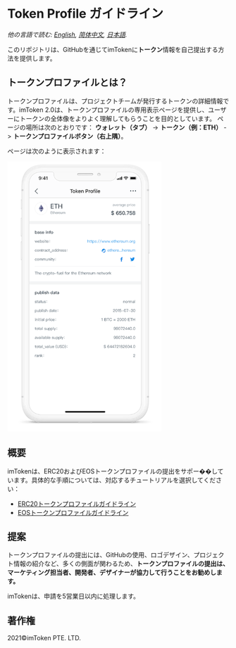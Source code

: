 # Token Profile ガイドライン

*他の言語で読む: [English](README.md), [简体中文](README.zh-CN.md), [日本語](README.ja-JP.md).*

このリポジトリは、GitHubを通じてimTokenに**トークン**情報を自己提出する方法を提供します。

## トークンプロファイルとは？

トークンプロファイルは、プロジェクトチームが発行するトークンの詳細情報です。imToken 2.0は、トークンプロファイルの専用表示ページを提供し、ユーザーにトークンの全体像をよりよく理解してもらうことを目的としています。
ページの場所は次のとおりです：
**ウォレット（タブ）** -> **トークン（例：ETH）** -> **トークンプロファイルボタン（右上隅）**。

ページは次のように表示されます：

![Wallet Tab](tutorial/sample.png)

## 概要

imTokenは、ERC20およびEOSトークンプロファイルの提出をサポー��しています。具体的な手順については、対応するチュートリアルを選択してください：
- [ERC20トークンプロファイルガイドライン](tutorial/erc20-tutorial.en.md)
- [EOSトークンプロファイルガイドライン](tutorial/eos-tutorial.en.md)

## 提案

トークンプロファイルの提出には、GitHubの使用、ロゴデザイン、プロジェクト情報の紹介など、多くの側面が関わるため、**トークンプロファイルの提出は、マーケティング担当者、開発者、デザイナーが協力して行うことをお勧めします。**

imTokenは、申請を5営業日以内に処理します。

## 著作権

2021&copy;imToken PTE. LTD.
